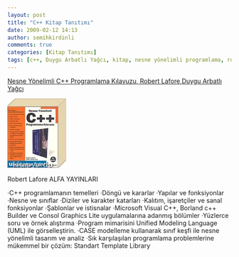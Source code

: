 ```yaml
---
layout: post
title: "C++ Kitap Tanıtımı"
date: 2009-02-12 14:13
author: semihkirdinli
comments: true
categories: [Kitap Tanıtımı]
tags: [c++, Duygu Arbatlı Yağcı, kitap, nesne yönelimli programlama, robert lafore]
---
```

[Nesne Yönelimli C++ Programlama Kılavuzu, Robert Lafore,Duygu Arbatlı Yağcı](http://www.kitapyurdu.com/kitap/default.asp?id=66653&amp;y=10021)

<a href="/images/jekyll/4.jpg">![](/images/jekyll/4.jpg "4")</a>

Robert Lafore
ALFA YAYINLARI

·C++ programlamanın temelleri
·Döngü ve kararlar
·Yapılar ve fonksiyonlar
·Nesne ve sınıflar
·Diziler ve karakter katarları
·Kalıtım, işaretçiler ve sanal fonksiyonlar
·Şablonlar ve istisnalar
·Microsoft Visual C++, Borland c++ Builder ve Consol Graphics Lite uygulamalarına adanmış bölümler
·Yüzlerce soru ve örnek alıştırma
·Program mimarisini Unified Modeling Language (UML) ile görselleştirin.
·CASE modelleme kullanarak sınıf keşfi ile nesne yönelimli tasarım ve analiz
·Sık karşılaşılan programlama problemlerine mükemmel bir çözüm: Standart Template Library